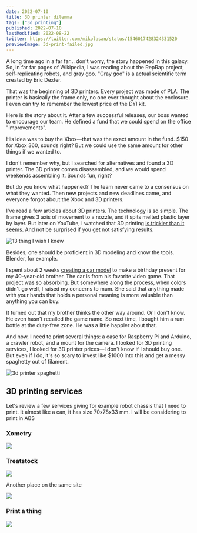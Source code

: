 ```yaml
---
date: 2022-07-10
title: 3D printer dilemma
tags: ["3d printing"]
published: 2022-07-10
lastModified: 2022-08-22
twitter: https://twitter.com/mikolasan/status/1546017428324331520
previewImage: 3d-print-failed.jpg
---
```


A long time ago in a far far… don't worry, the story happened in this galaxy. So, in far far pages of Wikipedia, I was reading about the RepRap project, self-replicating robots, and gray goo. "Gray goo" is a actual scientific term created by Eric Dexter.

That was the beginning of 3D printers. Every project was made of PLA. The printer is basically the frame only, no one ever thought about the enclosure. I even can try to remember the lowest price of the DYI kit.

Here is the story about it. After a few successful releases, our boss wanted to encourage our team. He defined a fund that we could spend on the office "improvements".

His idea was to buy the Xbox—that was the exact amount in the fund. $150 for Xbox 360, sounds right? But we could use the same amount for other things if we wanted to.

I don't remember why, but I searched for alternatives and found a 3D printer. The 3D printer comes disassembled, and we would spend weekends assembling it. Sounds fun, right?

But do you know what happened? The team never came to a consensus on what they wanted. Then new projects and new deadlines came, and everyone forgot about the Xbox and 3D printers.

I've read a few articles about 3D printers. The technology is so simple. The frame gives 3 axis of movement to a nozzle, and it spits melted plastic layer by layer.  But later on YouTube, I watched that 3D printing [is trickier than it seems](https://www.youtube.com/watch?v=LvGKfevdf_Q). And not be surprised if you get not satisfying results.

![13 thing I wish I knew](./13-things-i-wish-i-knew.png)

Besides, one should be proficient in 3D modeling and know the tools. Blender, for example.

I spent about 2 weeks [creating a car model](/make/3d-prints/eagle-carmageddon) to make a birthday present for my 40-year-old brother. The car is from his favorite video game. That project was so absorbing. But somewhere along the process, when colors didn't go well, I raised my concerns to mum. She said that anything made with your hands that holds a personal meaning is more valuable than anything you can buy.

It turned out that my brother thinks the other way around. Or I don't know. He even hasn't recalled the game name. So next time, I bought him a rum bottle at the duty-free zone. He was a little happier about that.

And now, I need to print several things: a case for Raspberry Pi and Arduino, a crawler robot, and a mount for the camera. I looked for 3D printing services, I looked for 3D printer prices—I don't know if I should buy one. But even if I do, it's so scary to invest like $1000 into this and get a messy spaghetty out of filament.

![3d printer spaghetti](./3d-print-failed.jpg)


## 3D printing services

Let's review a few services giving for example robot chassis that I need to print. It almost like a can, it has size 70x78x33 mm. I will be considering to print in ABS

### Xometry

![](./3d-printing-service-xometry.png)

### Treatstock

![](./3d-printing-service-treatstock.png)

Another place on the same site

![](./3d-printing-service-treatstock-cheap.png)

### Print a thing

![](./3d-printing-service-printathing.png)

